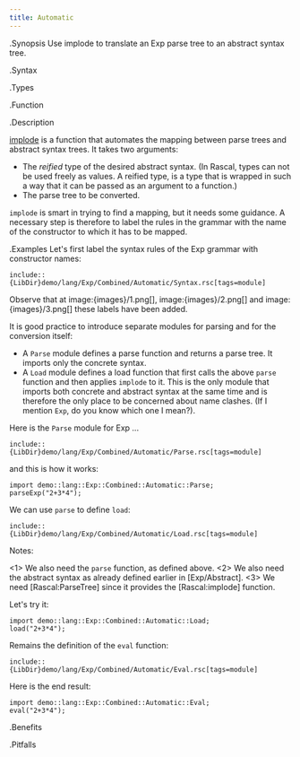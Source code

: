 ```yaml
---
title: Automatic
---
```


.Synopsis
Use implode to translate an Exp parse tree to an abstract syntax tree.

.Syntax

.Types

.Function

.Description

[implode]((Library:ParseTree-implode)) is a function that automates the mapping between parse trees and abstract syntax trees.
It takes two arguments:

*  The _reified_ type of the desired abstract syntax. (In Rascal, types can not be used freely as values.
  A reified type, is a type that is wrapped in such a way that it can be passed as an argument to a function.)
*  The parse tree to be converted.


`implode` is smart in trying to find a mapping, but it needs some guidance.
A necessary step is therefore to label the rules in the grammar with the name of the 
constructor to which it has to be mapped.

.Examples
Let's first label the syntax rules of the Exp grammar with constructor names:
```rascal
include::{LibDir}demo/lang/Exp/Combined/Automatic/Syntax.rsc[tags=module]
```
            
Observe that at image:{images}/1.png[], image:{images}/2.png[] and image:{images}/3.png[] these labels have been added.

It is good practice to introduce separate modules for parsing and for the conversion itself:

*  A `Parse` module defines a parse function and returns a parse tree. It imports only the concrete syntax.
*  A `Load` module defines a load function that first calls the above `parse` function and then applies `implode` to it.
  This is the only module that imports both concrete and abstract syntax at the same time and is therefore the only place to be
  concerned about name clashes. (If I mention `Exp`, do you know which one I mean?).


Here is the `Parse` module for Exp ...
```rascal
include::{LibDir}demo/lang/Exp/Combined/Automatic/Parse.rsc[tags=module]
```

and this is how it works:
```rascal-shell
import demo::lang::Exp::Combined::Automatic::Parse;
parseExp("2+3*4");
```

We can use `parse` to define `load`:
```rascal
include::{LibDir}demo/lang/Exp/Combined/Automatic/Load.rsc[tags=module]
```

Notes:

<1> We also need the `parse` function, as defined above.
<2> We also need the abstract syntax as already defined earlier in [Exp/Abstract].
<3> We need [Rascal:ParseTree] since it provides the [Rascal:implode] function.


Let's try it:
```rascal-shell
import demo::lang::Exp::Combined::Automatic::Load;
load("2+3*4");
```

Remains the definition of the `eval` function:
```rascal
include::{LibDir}demo/lang/Exp/Combined/Automatic/Eval.rsc[tags=module]
```

                
Here is the end result:
```rascal-shell
import demo::lang::Exp::Combined::Automatic::Eval;
eval("2+3*4");
```

.Benefits

.Pitfalls

